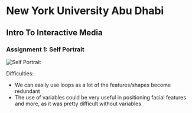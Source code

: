 # New York University Abu Dhabi
## Intro To Interactive Media
### Assignment 1: Self Portrait


![Self Portrait](https://github.com/basil-ahmed/IntroductionToInteractiveMedia/blob/be7bcf112fa00dfbfc9786179316049b9364f9c3/Feb1/Self%20Portrait.png)

Difficulties:
 - We can easily use loops as a lot of the features/shapes become redundant
 - The use of variables could be very useful in positioning facial features and more, as it was pretty difficult without variables
